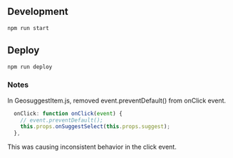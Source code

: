 ## Development

```bash
npm run start
```

## Deploy
```bash
npm run deploy
```

### Notes

In GeosuggestItem.js, removed event.preventDefault() from onClick event.

```javascript
  onClick: function onClick(event) {
    // event.preventDefault();
    this.props.onSuggestSelect(this.props.suggest);
  },
```

This was causing inconsistent behavior in the click event.
